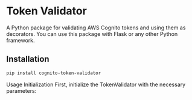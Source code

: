 # Token Validator

A Python package for validating AWS Cognito tokens and using them as decorators.
You can use this package with Flask or any other Python framework.

## Installation

```bash
pip install cognito-token-validator
```
Usage
Initialization
First, initialize the TokenValidator with the necessary parameters:

```python

